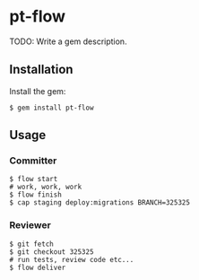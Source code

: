 # pt-flow

TODO: Write a gem description.

## Installation

Install the gem:

    $ gem install pt-flow

## Usage

### Committer

```
$ flow start
# work, work, work
$ flow finish
$ cap staging deploy:migrations BRANCH=325325
```

### Reviewer
```
$ git fetch
$ git checkout 325325
# run tests, review code etc...
$ flow deliver
```
